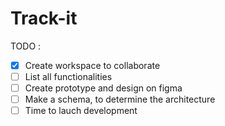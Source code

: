 # Track-it

TODO : 

- [x] Create workspace to collaborate 
- [ ] List all functionalities
- [ ] Create prototype and design on figma
- [ ] Make a schema, to determine the architecture
- [ ] Time to lauch development
